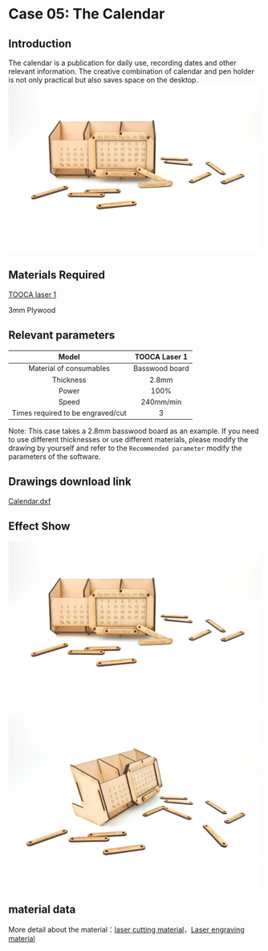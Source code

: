 # Case 05: The Calendar

## Introduction

The calendar is a publication for daily use, recording dates and other relevant information.
The creative combination of calendar and pen holder is not only practical but also saves space on the desktop.![](./images/tooca-laser-1-case-05-01.png)

## Materials Required

[TOOCA laser 1](https://www.elecfreaks.com/elecfreaks-tooca-laser-1.html)

3mm Plywood


## Relevant parameters

|Model|TOOCA Laser 1|
|:-------:|:-------:|
|Material of consumables|Basswood board|
|Thickness|2.8mm|
|Power|100%|
|Speed|240mm/min|
|Times required to be engraved/cut|3|

Note: This case takes a 2.8mm basswood board as an example. If you need to use different thicknesses or use different materials, please modify the drawing by yourself and refer to the `Recommended parameter` modify the parameters of the software.

## Drawings download link

[Calendar.dxf](https://github.com/elecfreaks/learn-en/raw/master/tooca-laser-1/file/calendar.dxf.zip)

## Effect Show

![](./images/tooca-laser-1-case-05-01.png)

![](./images/tooca-laser-1-case-05-02.png)



## material data

More detail about the material：[laser cutting material](https://elecfreaks.com/download/tooca-laser/Cutting.zip)，[Laser engraving material](https://elecfreaks.com/download/tooca-laser/engraving.zip)
